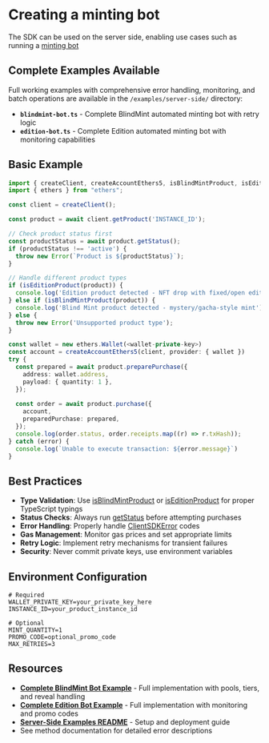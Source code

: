 # Creating a minting bot

The SDK can be used on the server side, enabling use cases such as running a [minting bot](https://help.manifold.xyz/en/articles/11509060-bankrbot)

## Complete Examples Available

Full working examples with comprehensive error handling, monitoring, and batch operations are available in the `/examples/server-side/` directory:

* **`blindmint-bot.ts`** - Complete BlindMint automated minting bot with retry logic
* **`edition-bot.ts`** - Complete Edition automated minting bot with monitoring capabilities

## Basic Example

```ts
import { createClient, createAccountEthers5, isBlindMintProduct, isEditionProduct } from '@manifoldxyz/client-sdk';
import { ethers } from "ethers";

const client = createClient();

const product = await client.getProduct('INSTANCE_ID');

// Check product status first
const productStatus = await product.getStatus();
if (productStatus !== 'active') {
  throw new Error(`Product is ${productStatus}`);
}

// Handle different product types
if (isEditionProduct(product)) {
  console.log('Edition product detected - NFT drop with fixed/open editions');
} else if (isBlindMintProduct(product)) {
  console.log('Blind Mint product detected - mystery/gacha-style mint');
} else {
  throw new Error('Unsupported product type');
}

const wallet = new ethers.Wallet(<wallet-private-key>)
const account = createAccountEthers5(client, provider: { wallet })
try {
  const prepared = await product.preparePurchase({
    address: wallet.address,
    payload: { quantity: 1 },
  });
  
  const order = await product.purchase({
    account,
    preparedPurchase: prepared,
  });
  console.log(order.status, order.receipts.map((r) => r.txHash));
} catch (error) {
  console.log(`Unable to execute transaction: ${error.message}`)
}
```

## Best Practices

* **Type Validation**: Use [isBlindMintProduct](../sdk/product/blind-mint/isblindmintproduct.md) or [isEditionProduct](../sdk/product/edition-product/iseditionproduct.md) for proper TypeScript typings
* **Status Checks**: Always run [getStatus](../sdk/product/common/getstatus.md) before attempting purchases
* **Error Handling**: Properly handle [ClientSDKError](../reference/clientsdkerror.md) codes
* **Gas Management**: Monitor gas prices and set appropriate limits
* **Retry Logic**: Implement retry mechanisms for transient failures
* **Security**: Never commit private keys, use environment variables



## Environment Configuration

```env
# Required
WALLET_PRIVATE_KEY=your_private_key_here
INSTANCE_ID=your_product_instance_id

# Optional
MINT_QUANTITY=1
PROMO_CODE=optional_promo_code
MAX_RETRIES=3
```

## Resources

* [**Complete BlindMint Bot Example**](../../examples/server-side/blindmint-bot.ts) - Full implementation with pools, tiers, and reveal handling
* [**Complete Edition Bot Example**](../../examples/server-side/edition-bot.ts) - Full implementation with monitoring and promo codes
* [**Server-Side Examples README**](../../examples/server-side/) - Setup and deployment guide
* See method documentation for detailed error descriptions
